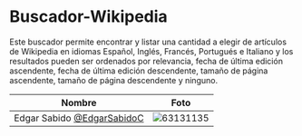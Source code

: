 # Buscador-Wikipedia

Este buscador permite encontrar y listar una cantidad a elegir de artículos de Wikipedia en idiomas Español, Inglés, Francés, Portugués e Italiano y los resultados pueden ser ordenados por relevancia, fecha de última edición ascendente, fecha de última edición descendente, tamaño de página ascendente, tamaño de página descendente y ninguno.

|Nombre|Foto|
|--|--|
|Edgar Sabido [@EdgarSabidoC](https://github.com/EdgarSabidoC)|![63131135](https://user-images.githubusercontent.com/63131135/187321432-924edb3e-9b0f-4a3e-9bd6-8c3c5d07053d.jpg)|
